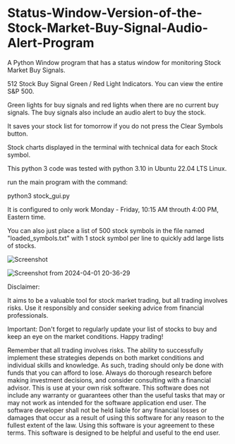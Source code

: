 # Status-Window-Version-of-the-Stock-Market-Buy-Signal-Audio-Alert-Program
A Python Window program that has a status window for monitoring Stock Market Buy Signals. 

512 Stock Buy Signal Green / Red Light Indicators. You can view the entire S&P 500. 

Green lights for buy signals and red lights when there are no current buy signals. The buy signals also include an audio alert to buy the stock. 

It saves your stock list for tomorrow if you do not press the Clear Symbols button. 

Stock charts displayed in the 
terminal with technical data for each Stock symbol. 

This python 3 code was tested with python 3.10 in Ubuntu 22.04 LTS Linux. 

run the main program with the command: 

python3 stock_gui.py

It is configured to only work Monday - Friday, 10:15 AM throuth 4:00 PM, Eastern time. 

You can also just place a list of 500 stock symbols in the file named "loaded_symbols.txt" with 1 stock symbol per line to 
quickly add large lists of stocks. 


![Screenshot](https://github.com/CodeProSpecialist/Status-Window-Version-of-the-Stock-Market-Buy-Signal-Audio-Alert-Program/assets/111866070/80bc7934-d7d5-4573-92d7-c93311728e57)

![Screenshot from 2024-04-01 20-36-29](https://github.com/CodeProSpecialist/Status-Window-Version-of-the-Stock-Market-Buy-Signal-Audio-Alert-Program/assets/111866070/db103a24-4fe5-4187-af82-f798c5310d3c)


Disclaimer:

It aims to be a valuable tool for stock market trading, but all trading involves risks. Use it responsibly and consider seeking advice from financial professionals.

Important: Don't forget to regularly update your list of stocks to buy and keep an eye on the market conditions. Happy trading!

Remember that all trading involves risks. The ability to successfully implement these strategies depends on both market conditions and individual skills and knowledge. As such, trading should only be done with funds that you can afford to lose. Always do thorough research before making investment decisions, and consider consulting with a financial advisor. This is use at your own risk software. This software does not include any warranty or guarantees other than the useful tasks that may or may not work as intended for the software application end user. The software developer shall not be held liable for any financial losses or damages that occur as a result of using this software for any reason to the fullest extent of the law. Using this software is your agreement to these terms. This software is designed to be helpful and useful to the end user.
